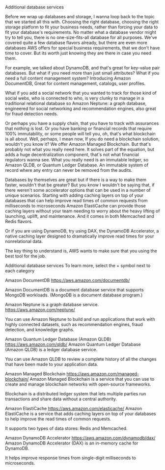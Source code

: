Additional database services

Before we wrap up databases and storage, I wanna loop back to the topic that we started all this with. Choosing the right database, choosing the right storage platform to fit your business needs, rather than forcing your data to fit your database's requirements. No matter what a database vendor might try to tell you, there is no one-size-fits-all database for all purposes. We've covered quite a few database flavors already, but there are even more databases AWS offers for special business requirements, that we don't have time to cover. But its worth just knowing they are there in case you need them. 

For example, we talked about DynamoDB, and that's great for key-value pair databases. But what if you need more than just small attributes? What if you need a full content management system? Introducing Amazon DocumentDB, Great for content management, catalogs, user profiles. 

What if you add a social network that you wanted to track for those kind of social webs, who is connected to who, is very clunky to manage in a traditional relational database so Amazon Neptune: a graph database, engineered for social networking and recommendation engines, also great for fraud detection needs. 

Or perhaps you have a supply chain, that you have to track with assurances that nothing is lost. Or you have banking or financial records that require 100% immutability, or some people will tell you, oh, that's what blockchain is all about. Well, perhaps, I mean now, If you do need a blockchain solution, wouldn't you know it? We offer Amazon Managed Blockchain. But that's probably not what you really need here. It solves part of the equation, but adds a huge decentralization component, that's not what financial regulators wanna see. What you really need is an immutable ledger, so Amazon QLDB, or Quantum Ledger Database. An immutable system of record where any entry can never be removed from the audits. 

Databases by themselves are great but if there is a way to make them faster, wouldn't that be greater? But you know I wouldn't be saying that, if there weren't some accelerator options that can be used in a number of unique scenarios. Starting with adding caching layers on top of your databases that can help improve read times of common requests from milliseconds to microseconds Amazon ElastiCache can provide those caching layers without your team needing to worry about the heavy lifting of launching, uplift, and maintenance. And it comes in both Memcached and Redis flavors. 

Or if you are using DynamoDB, try using DAX, the DynamoDB Accelerator, a native caching layer designed to dramatically improve read times for your nonrelational data. 

The key thing to understand is, AWS wants to make sure that you using the best tool for the job.


Additional database services
To learn more, select the + symbol next to each category

Amazon DocumentDB
https://aws.amazon.com/documentdb/

Amazon DocumentDB is a document database service that supports MongoDB workloads. (MongoDB is a document database program.)


Amazon Neptune is a graph database service. 
https://aws.amazon.com/neptune/

You can use Amazon Neptune to build and run applications that work with highly connected datasets, such as recommendation engines, fraud detection, and knowledge graphs.


Amazon Quantum Ledger Database (Amazon QLDB)
https://aws.amazon.com/qldb/
Amazon Quantum Ledger Database (Amazon QLDB) is a ledger database service. 

You can use Amazon QLDB to review a complete history of all the changes that have been made to your application data.



Amazon Managed Blockchain
https://aws.amazon.com/managed-blockchain/
Amazon Managed Blockchain is a service that you can use to create and manage blockchain networks with open-source frameworks. 

Blockchain is a distributed ledger system that lets multiple parties run transactions and share data without a central authority.



Amazon ElastiCache
https://aws.amazon.com/elasticache/
Amazon ElastiCache is a service that adds caching layers on top of your databases to help improve the read times of common requests. 

It supports two types of data stores: Redis and Memcached.


Amazon DynamoDB Accelerator
https://aws.amazon.com/dynamodb/dax/
Amazon DynamoDB Accelerator (DAX) is an in-memory cache for DynamoDB. 

It helps improve response times from single-digit milliseconds to microseconds.
